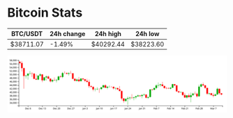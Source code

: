 # Bitcoin Stats

BTC/USDT|24h change|24h high|24h low|
|---|---|---|---|
|$38711.07|-1.49%|$40292.44|$38223.60|

<img src="./chart.svg">
